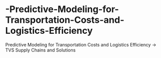 # -Predictive-Modeling-for-Transportation-Costs-and-Logistics-Efficiency
 Predictive Modeling for Transportation Costs and Logistics Efficiency -> TVS Supply Chains and Solutions
